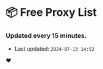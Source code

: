 # :package: Free Proxy List
### Updated every 15 minutes.

- Last updated: `2024-07-13 14:52`

:heart:
